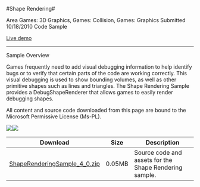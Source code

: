 #Shape Rendering#

Area
Games: 3D Graphics, Games: Collision, Games: Graphics
Submitted
10/18/2010
Code Sample

[Live demo](https://kniengine.github.io/XNAGameStudio/wasm/Shape-Rendering.html)

---

Sample Overview

Games frequently need to add visual debugging information to help identify bugs or to verify that certain parts of the code are working correctly. This visual debugging is used to show bounding volumes, as well as other primitive shapes such as lines and triangles. The Shape Rendering Sample provides a DebugShapeRenderer that allows games to easily render debugging shapes.


All content and source code downloaded from this page are bound to the Microsoft Permissive License (Ms-PL).

![](https://github.com/kniEngine/XNAGameStudio/blob/main/Images/ShapeRendering1.png)![](https://github.com/kniEngine/XNAGameStudio/blob/main/Images/ShapeRendering2.png)

 

 
Download | Size | Description
---|---|---|
[ShapeRenderingSample_4_0.zip](https://github.com/kniEngine/XNAGameStudio/blob/main/Samples/ShapeRenderingSample_4_0.zip?raw=true) | 0.05MB | Source code and assets for the Shape Rendering sample. 